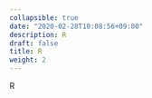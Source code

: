 ```yaml
---
collapsible: true
date: "2020-02-28T10:08:56+09:00"
description: R
draft: false
title: R
weight: 2
---
```


R